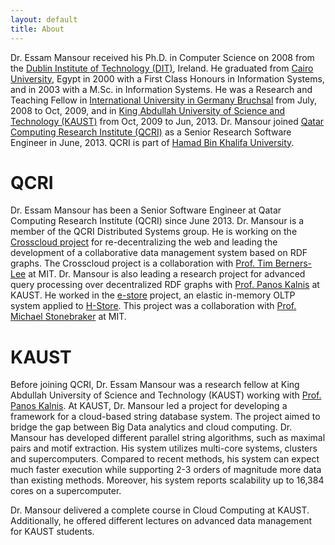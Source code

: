 ```yaml
---
layout: default
title: About
---
```


Dr. Essam Mansour received his Ph.D. in Computer Science on 2008 from the [Dublin Institute of Technology (DIT)](http://www.dit.ie/), Ireland. 
He graduated from [Cairo University](http://www.fci.cu.edu.eg/), Egypt in 2000 with a First Class Honours in Information Systems, and in 2003 with a M.Sc. in Information Systems. 
He was a Research and Teaching Fellow in [International University in Germany Bruchsal](http://i-u.de/) from July, 2008 to Oct, 2009, and in [King Abdullah University of Science and Technology (KAUST)](https://www.kaust.edu.sa/en) from Oct, 2009 to Jun, 2013. 
Dr. Mansour joined [Qatar Computing Research Institute (QCRI)](http://qcri.com/) as a Senior Research Software Engineer in June, 2013. QCRI is part of [Hamad Bin Khalifa University](http://www.hbku.edu.qa/). 

# QCRI
Dr. Essam Mansour has been a Senior Software Engineer at Qatar Computing Research Institute (QCRI) since June 2013. Dr. Mansour is a member of the QCRI Distributed Systems group. He is working on the [Crosscloud project](/projects/crosscloud) for re-decentralizing the web and leading the development of a collaborative data management system based on RDF graphs. The Crosscloud project is a collaboration with [Prof. Tim Berners-Lee](https://en.wikipedia.org/wiki/Tim_Berners-Lee) at MIT. Dr. Mansour is also leading a research project for advanced query processing over decentralized RDF graphs with [Prof. Panos Kalnis](http://web.kaust.edu.sa/faculty/PanosKalnis/) at KAUST. He worked in the [e-store](http://dl.acm.org/citation.cfm?id=2735514) project, an elastic in-memory OLTP system applied to [H-Store](http://hstore.cs.brown.edu/). This project was a collaboration with [Prof. Michael Stonebraker](https://en.wikipedia.org/wiki/Michael_Stonebraker) at MIT.

# KAUST
Before joining QCRI, Dr. Essam Mansour was a research fellow at King Abdullah University of Science and Technology (KAUST) working with [Prof. Panos Kalnis](http://web.kaust.edu.sa/faculty/PanosKalnis/). At KAUST, Dr. Mansour led a project for developing a framework for a cloud-based string database system. The project aimed to bridge the gap between Big Data analytics and cloud computing.
Dr. Mansour has developed different parallel string algorithms, such as maximal pairs and motif extraction. His system utilizes multi-core systems, clusters and supercomputers. Compared to recent methods, his system can expect much faster execution while supporting 2-3 orders of magnitude more data than existing methods. Moreover, his system reports scalability up to 16,384 cores on a supercomputer. 

Dr. Mansour delivered a complete course in Cloud Computing at KAUST. Additionally, he offered different lectures on advanced data management for KAUST students.



